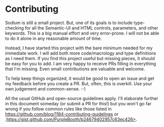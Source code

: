 # Contributing

Sodium is still a small project. But, one of its goals is to include type-checking for
all the Semantic-UI and HTML controls, parameters, and other keywords. This is a big
manual effort and very error-prone. I will not be able to do it alone in any reasonable
amount of time.

Instead, I have started this project with the bare minimum needed for my immediate
work. I will add both more code/macrology and type definitions as I need them.
If you find this project useful but missing pieces, it should be easy for you to
add. I am very happy to receive PRs filling in everything that I'm missing. Even
small contributions are valuable and welcome.

To help keep things organized, it would be good to open an issue and get my feedback
before you create a PR. But, often, this is overkill. Use your own judgement and
common-sense. :-)

All the usual GitHub and open-source guidelines apply. I'll elaborate further in
this document someday (or submit a PR for this!) but you won't go far wrong if you
follow common rules like those listed in
<https://github.com/blog/1184-contributing-guidelines> or
.https://gist.github.com/PurpleBooth/b24679402957c63ec426>.
